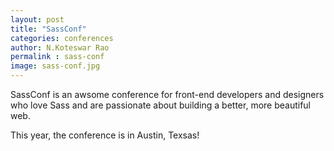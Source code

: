```yaml
---
layout: post
title: "SassConf"
categories: conferences
author: N.Koteswar Rao
permalink : sass-conf
image: sass-conf.jpg
---
```



SassConf is an awsome conference for front-end developers and designers who love Sass and are passionate about building a better, more beautiful web.

This year, the conference is in Austin, Texsas!